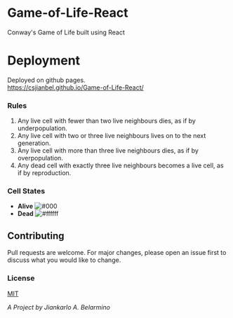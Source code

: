 # Game-of-Life-React

Conway's Game of Life built using React

# Deployment

Deployed on github pages.<br />
https://csjianbel.github.io/Game-of-Life-React/

### Rules

1. Any live cell with fewer than two live neighbours dies, as if by underpopulation.
2. Any live cell with two or three live neighbours lives on to the next generation.
3. Any live cell with more than three live neighbours dies, as if by overpopulation.
4. Any dead cell with exactly three live neighbours becomes a live cell, as if by reproduction.

### Cell States

- **Alive** ![#000](https://via.placeholder.com/15/000/000000?text=+)
- **Dead** ![#ffffff](https://via.placeholder.com/15/ffffff/000000?text=+)

## Contributing

Pull requests are welcome. For major changes, please open an issue first to discuss what you would like to change.

### License

[MIT](https://choosealicense.com/licenses/mit/)

_A Project by Jiankarlo A. Belarmino_
